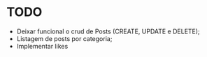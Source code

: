 # TODO

- Deixar funcional o crud de Posts (CREATE, UPDATE e DELETE);
- Listagem de posts por categoria;
- Implementar likes